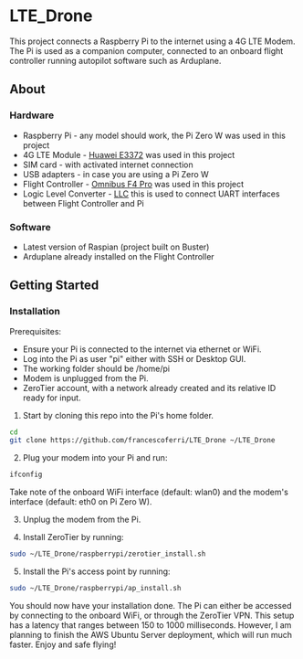 # LTE_Drone

This project connects a Raspberry Pi to the internet using a 4G LTE Modem. The Pi is used as a companion computer, connected to an onboard flight controller running autopilot software such as Arduplane.

## About

### Hardware

- Raspberry Pi - any model should work, the Pi Zero W was used in this project
- 4G LTE Module - [Huawei E3372](https://www.amazon.it/Huawei-E3372h-153-Router-MBps-Dongle/dp/B013UURTL4/ref=sr_1_2?crid=L70HJQ20R5I0&dchild=1&keywords=huawei+e3372+modem&qid=1618542368&sprefix=Huawei+E3372%2Caps%2C238&sr=8-2) was used in this project
- SIM card - with activated internet connection
- USB adapters - in case you are using a Pi Zero W
- Flight Controller - [Omnibus F4 Pro](https://www.banggood.com/Original-Airbot-Omnibus-F4-Pro-V3-Flight-controller-SD-5V-3A-BEC-OSD-Current-Sensor-LC-Filter-for-X-Class-p-1319177.html?cur_warehouse=CN&rmmds=search) was used in this project
- Logic Level Converter - [LLC](https://www.banggood.com/10Pcs-Logic-Level-Converter-Bi-Directional-IIC-4-Way-Level-Conversion-Module-p-1033750.html?cur_warehouse=CN&rmmds=search) this is used to connect UART interfaces between Flight Controller and Pi

### Software

- Latest version of Raspian (project built on Buster)
- Arduplane already installed on the Flight Controller

## Getting Started

### Installation

Prerequisites:

- Ensure your Pi is connected to the internet via ethernet or WiFi.
- Log into the Pi as user "pi" either with SSH or Desktop GUI.
- The working folder should be /home/pi
- Modem is unplugged from the Pi.
- ZeroTier account, with a network already created and its relative ID ready for input.

1. Start by cloning this repo into the Pi's home folder.

```bash
cd
git clone https://github.com/francescoferri/LTE_Drone ~/LTE_Drone
```

2. Plug your modem into your Pi and run:

```bash
ifconfig
```

Take note of the onboard WiFi interface (default: wlan0) and the modem's interface (default: eth0 on Pi Zero W).

3. Unplug the modem from the Pi.

4. Install ZeroTier by running:

```bash
sudo ~/LTE_Drone/raspberrypi/zerotier_install.sh
```

5. Install the Pi's access point by running:

```bash
sudo ~/LTE_Drone/raspberrypi/ap_install.sh
```

You should now have your installation done. The Pi can either be accessed by connecting to the onboard WiFi, or through the ZeroTier VPN. This setup has a latency that ranges between 150 to 1000 milliseconds. However, I am planning to finish the AWS Ubuntu Server deployment, which will run much faster. Enjoy and safe flying!
